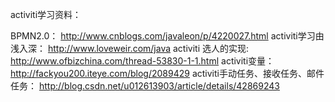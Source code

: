 activiti学习资料：

BPMN2.0：										http://www.cnblogs.com/javaleon/p/4220027.html
activiti学习由浅入深：							http://www.loveweir.com/java
activiti 选人的实现:							http://www.ofbizchina.com/thread-53830-1-1.html
activiti变量：									http://fackyou200.iteye.com/blog/2089429
activiti手动任务、接收任务、邮件任务：			http://blog.csdn.net/u012613903/article/details/42869243